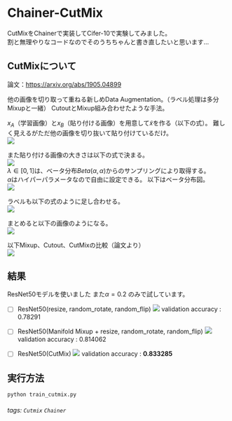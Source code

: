 Chainer-CutMix
===

CutMixをChainerで実装してCifer-10で実験してみました。  
割と無理やりなコードなのでそのうちちゃんと書き直したいと思います...  

CutMixについて
---
論文：https://arxiv.org/abs/1905.04899

他の画像を切り取って重ねる新しめData Augmentation。（ラベル処理は多分Mixupと一緒）
CutoutとMixup組み合わせたような手法。

$x_A$（学習画像）と$x_B$（貼り付ける画像）を用意して$\tilde{x}$を作る（以下の式）。
難しく見えるがただ他の画像を切り抜いて貼り付けているだけ。  
![](https://i.imgur.com/64oUaBb.png)

また貼り付ける画像の大きさは以下の式で決まる。  
![](https://i.imgur.com/hNVx6Zj.png)   
$λ∈[0,1]$は、ベータ分布$Beta(α,α)$からのサンプリングにより取得する。  
$α$はハイパーパラメータなので自由に設定できる。
以下はベータ分布図。  
![](https://i.imgur.com/wBpNJTD.png)

ラベルも以下の式のように足し合わせる。  
![](https://i.imgur.com/xjaj3dD.png)

まとめると以下の画像のようになる。  
![](https://i.imgur.com/b8thJC4.png)

以下Mixup、Cutout、CutMixの比較（論文より）  
![](https://i.imgur.com/UT3AuzC.png)

結果
---
ResNet50モデルを使いました
また$α=0.2$ のみで試しています。

- [ ] ResNet50(resize, random_rotate, random_flip)
![](https://i.imgur.com/EsJ2VxN.png)
validation accuracy : 0.78291

- [ ] ResNet50(Manifold Mixup + resize, random_rotate, random_flip)
![](https://i.imgur.com/kTuyJaI.png)
validation accuracy : 0.814062

- [ ] ResNet50(CutMix)
![](https://i.imgur.com/cZBWsHc.png)
validation accuracy : **0.833285**

実行方法
---
```
python train_cutmix.py
```

###### tags: `Cutmix` `Chainer`
